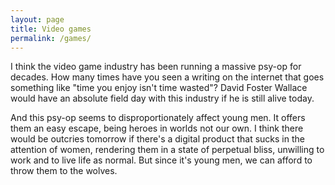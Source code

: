 ```yaml
---
layout: page
title: Video games
permalink: /games/
---
```


I think the video game industry has been running a massive psy-op for decades. How many times have you seen a writing on the internet that goes something like "time you enjoy isn't time wasted"? David Foster Wallace would have an absolute field day with this industry if he is still alive today.

And this psy-op seems to disproportionately affect young men. It offers them an easy escape, being heroes in worlds not our own. I think there would be outcries tomorrow if there's a digital product that sucks in the attention of women, rendering them in a state of perpetual bliss, unwilling to work and to live life as normal. But since it's young men, we can afford to throw them to the wolves.